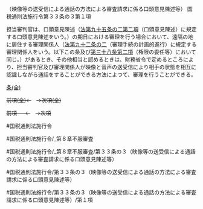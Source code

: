 （映像等の送受信による通話の方法による審査請求に係る口頭意見陳述等）
国税通則法施行令第３３条の３第１項

担当審判官は、口頭意見陳述（[法第九十五条の二第二項](国税通則法＿＿＿＿＿第９５条の２第２項)（口頭意見陳述）に規定する口頭意見陳述をいう。）の期日における審理を行う場合において、遠隔の地に居住する審理関係人（[法第九十二条の二](国税通則法＿＿＿＿＿第９２条の２第１項)（審理手続の計画的進行）に規定する審理関係人をいう。以下この条及び[第三十八条第二項](国税通則法施行＿令＿第３８条第２項)（権限の委任等）において同じ。）があるとき、その他相当と認めるときは、財務省令で定めるところにより、担当審判官及び審理関係人が映像と音声の送受信により相手の状態を相互に認識しながら通話をすることができる方法によつて、審理を行うことができる。

[条(全)](国税通則法施行＿令＿第３３条の３_.md)

~~前項(全)←~~　~~→次項(全)~~

~~前項 　 ←~~　~~→次項~~



#国税通則法施行令

#国税通則法施行令/_第８章不服審査

#国税通則法施行令/_第８章不服審査/第３３条の３（映像等の送受信による通話の方法による審査請求に係る口頭意見陳述等）

#国税通則法施行令/第３３条の３（映像等の送受信による通話の方法による審査請求に係る口頭意見陳述等）

#国税通則法施行令/第３３条の３（映像等の送受信による通話の方法による審査請求に係る口頭意見陳述等）/第１項

